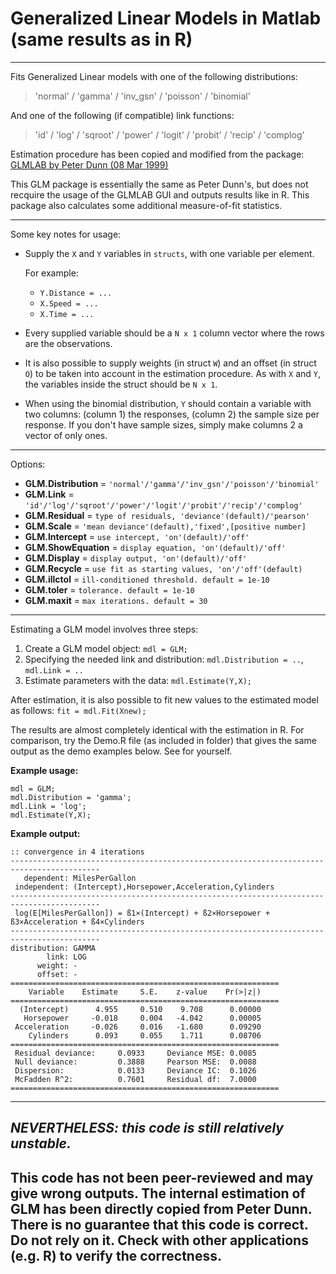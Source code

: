 # Generalized Linear Models in Matlab (same results as in R)

---

Fits Generalized Linear models with one of the following distributions:
 > 'normal' / 'gamma' / 'inv_gsn' / 'poisson' / 'binomial'

And one of the following (if compatible) link functions:
 > 'id' / 'log' / 'sqroot' / 'power' / 'logit' / 'probit' / 'recip' / 'complog'

Estimation procedure has been copied and modified from the package:
[GLMLAB by Peter Dunn (08 Mar 1999)](http://www.mathworks.com/matlabcentral/fileexchange/195-glmlab)

This GLM package is essentially the same as Peter Dunn's, but does not
recquire the usage of the GLMLAB GUI and outputs results like in R.
This package also calculates some additional measure-of-fit statistics.

---

Some key notes for usage:
- Supply the `X` and `Y` variables in `structs`, with one variable per element.

  For example: 
   - `Y.Distance = ...`
   - `X.Speed = ...`
   - `X.Time = ...`

- Every supplied variable should be a `N x 1` column vector where the rows
  are the observations.
- It is also possible to supply weights (in struct `W`) and an offset
  (in struct `O`) to be taken into account in the estimation procedure.
  As with `X` and `Y`, the variables inside the struct should be `N x 1`.
- When using the binomial distribution, `Y` should contain a variable
  with two columns: (column 1) the responses, (column 2) the sample size
  per response. If you don't have sample sizes, simply make columns 2
  a vector of only ones.

---

Options:
 - **GLM.Distribution** =   `'normal'/'gamma'/'inv_gsn'/'poisson'/'binomial'`
 - **GLM.Link**         =    `'id'/'log'/'sqroot'/'power'/'logit'/'probit'/'recip'/'complog'`
 - **GLM.Residual**     =  `type of residuals, 'deviance'(default)/'pearson'`
 - **GLM.Scale**        =  `'mean deviance'(default),'fixed',[positive number]`
 - **GLM.Intercept**    =   `use intercept, 'on'(default)/'off'`
 - **GLM.ShowEquation** =  `display equation, 'on'(default)/'off'`
 - **GLM.Display**      =    `display output, 'on'(default)/'off'`
 - **GLM.Recycle**      =    `use fit as starting values, 'on'/'off'(default)`
 - **GLM.illctol**      =    `ill-conditioned threshold. default = 1e-10`
 - **GLM.toler**        =    `tolerance. default = 1e-10`
 - **GLM.maxit**        =    `max iterations. default = 30`

---

Estimating a GLM model involves three steps:
 1. Create a GLM model object: `mdl = GLM;`
 2. Specifying the needed link and distribution: `mdl.Distribution = ..`, `mdl.Link = ..`
 3. Estimate parameters with the data:            `mdl.Estimate(Y,X);`

After estimation, it is also possible to fit new values to the estimated model as follows: `fit = mdl.Fit(Xnew);`

The results are almost completely identical with the estimation in R.
For comparison, try the Demo.R file (as included in folder) that
gives the same output as the demo examples below. See for yourself.

**Example usage:**

    mdl = GLM;
    mdl.Distribution = 'gamma';
    mdl.Link = 'log';
    mdl.Estimate(Y,X);
    
**Example output:**

    :: convergence in 4 iterations
    ------------------------------------------------------------------------------------------
       dependent: MilesPerGallon
     independent: (Intercept),Horsepower,Acceleration,Cylinders
    ------------------------------------------------------------------------------------------
     log(E[MilesPerGallon]) = ß1×(Intercept) + ß2×Horsepower + ß3×Acceleration + ß4×Cylinders
    ------------------------------------------------------------------------------------------
    distribution: GAMMA
            link: LOG
          weight: -
          offset: -
    ============================================================
        Variable    Estimate     S.E.    z-value    Pr(>|z|)
    ============================================================
      (Intercept)      4.955     0.510    9.708 	 0.00000
       Horsepower     -0.018     0.004   -4.042 	 0.00005
     Acceleration     -0.026     0.016   -1.680 	 0.09290
        Cylinders      0.093     0.055    1.711 	 0.08706
    ============================================================
     Residual deviance:     0.0933     Deviance MSE: 0.0085
     Null deviance:         0.3888     Pearson MSE:  0.0088
     Dispersion:            0.0133     Deviance IC:  0.1026
     McFadden R^2:          0.7601     Residual df:  7.0000
    ============================================================

---
***NEVERTHELESS: this code is still relatively unstable.***
---
**This code has not been peer-reviewed** and may give wrong outputs.
The internal estimation of GLM has been directly copied from Peter Dunn.
There is no guarantee that this code is correct. Do not rely on it.
Check with other applications (e.g. R) to verify the correctness.
---
